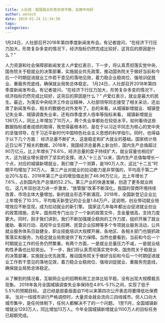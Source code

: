 ```yaml
---
title: 人社部：我国就业形势总体平稳，且稳中向好
author: wetech
date: 2019-01-24 11:34:58
tags: 
categories: 
---
```

1月24日，人社部召开2018年第四季度新闻发布会。有记者提问，“在经济下行压力加大，形势复杂多变的情况下，经济指标仍然完成比较好，这背后的原因是什么？”
<!-- more -->
人力资源和社会保障部新闻发言人卢爱红表示，下一步，将认真贯彻落实党中央、国务院关于稳就业的决策部署，实施就业优先政策，推动国务院关于做好当前和今后一个时期促进就业工作若干意见的落地见效，着力稳企业稳岗位、强培训促就业、重服务兜底线，确保就业局势总体稳定。
1月24日，人社部召开2018年第四季度新闻发布会。有记者提问，“在经济下行压力加大，形势复杂多变的情况下，经济指标仍然完成比较好，这背后的原因是什么？”
卢爱红表示，就业是最大的民生。最近，为落实中央经济工作会议精神，人社部领导同志接受了相关采访，还出席了新闻发布会，相关的数据也对外发布了。总的来看，从城镇新增就业、城镇登记失业率、城镇调查失业率，还有四季度求人倍率等指标来看，
城镇新增就业1361万人，同比上年增加了10万人，两个失业率都处在较低水平。如何看待这些数据指标或者成绩的取得，我觉得最根本的，是在于以习近平同志为核心的党中央的坚强领导，在于习近平新时代中国特色社会主义思想的科学指引。同时，也得益于以下几个方面：
经济总量不断扩大，这是稳定和扩大就业的基础。国家统计局近日公布了相关的数据，2018年，我国经济总量再上新台阶，国内生产总值超过90万亿元，比上年增长了6.6%，经济总量的盘子持续扩大，就业容量也相应扩大，这为就业增长提供了坚实的支撑。进入“十三五”以来，国内生产总值每增长一个点，对应的城镇新增就业，我们做了一个测算，是190万人次，这比“十二五”时期平均增加了30万人。
第三产业对就业的拉动能力是非常强的，平均高于第二产业20%左右，2018年第三产业的增加值达到了46.96万亿元，比上年增长了7.6%，占到国内生产总值的52.2%。第三产业的快速发展，创造了更多就业岗位。
这几年双创活力进一步激发，“放管服”改革不断深化。我国的营商环境持续改善，市场主体大量增加，新的就业形态不断涌现。2018年，全国新登记企业比上年增长了10.3%，平均每天新登记的企业是1.84万户，这说明，创业带动就业倍增效应不断显现，成为拉动就业的新引擎。
国家这几年每年都出台促进就业创业的政策措施，去年，国务院专门出台了一个新的政策文件，含金量很高，支持力度更大。同时，刚才我们讲到，我们不断加强援企稳岗的工作力度，组织开展了就业援助、春风行动、高校毕业生招聘、民营企业招聘等多个专项就业服务活动，公共就业服务体系日益健全，职业技能培训大规模开展，各地区、各相关部门也狠抓政策落实和服务，为稳定就业局势提供了有力保障。当然也要看到，当前和今后一个时期就业工作的任务仍然繁重。有两个方面，一是就业总量压力不减，一是就业结构性矛盾也比较突出。
下一步，我们将认真贯彻落实党中央、国务院关于稳就业的决策部署，实施就业优先政策，推动国务院关于做好当前和今后一个时期促进就业工作若干意见的落地见效，着力稳企业稳岗位、强培训促就业、重服务兜底线，确保就业局势总体稳定。
 
 
从了解到的情况看，互联网企业的招聘和用工总体比较平稳，没有出现大规模裁员现象。
2018年各月全国城镇调查失业率保持在4.8%-5.1%之间，实现了低于5.5%的预期目标。
这已经是部委层面自11号以来第四次公开表态将要降低社保费率。
当对一线城市进行严格调控时，大量资金就会流向三四线城市。但人口向大城市集中，是任何体制下，任何人都解决不了的一个问题。
1至11月，全国城镇新增就业1293万人，同比增加13万人。今年全国城镇新增就业1100万人的目标任务已超额完成。
